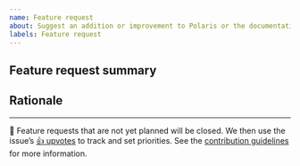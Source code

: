 ```yaml
---
name: Feature request
about: Suggest an addition or improvement to Polaris or the documentation
labels: Feature request
---
```


## Feature request summary

<!--
Write a short description of the feature here ↓
-->

## Rationale

<!--
Explain the benefit of this feature
-->

---

🌟 Feature requests that are not yet planned will be closed. We then use the issue’s [:+1: upvotes](https://help.github.com/articles/about-conversations-on-github/) to track and set priorities. See the [contribution guidelines](https://github.com/Shopify/polaris-react/blob/main/.github/CONTRIBUTING.md) for more information.
